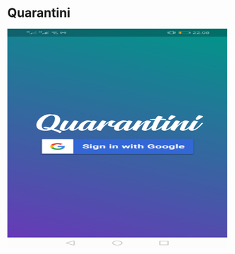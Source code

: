 # Quarantini

<img src="https://github.com/Sigilai5/Quarantini/blob/master/screenshots/screen1.jpg" width="500" height="500"/> 
